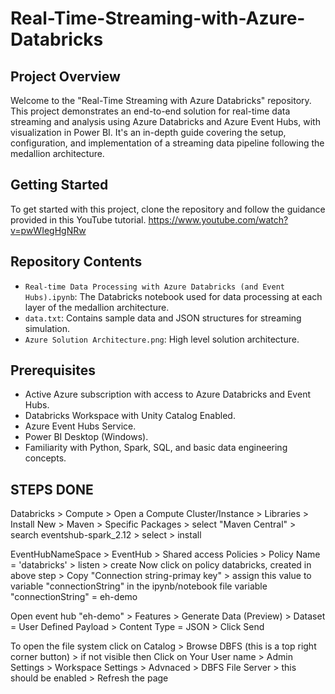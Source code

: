 # Real-Time-Streaming-with-Azure-Databricks

## Project Overview
Welcome to the "Real-Time Streaming with Azure Databricks" repository. This project demonstrates an end-to-end solution for real-time data streaming and analysis using Azure Databricks and Azure Event Hubs, with visualization in Power BI. It's an in-depth guide covering the setup, configuration, and implementation of a streaming data pipeline following the medallion architecture.

## Getting Started
To get started with this project, clone the repository and follow the guidance provided in this YouTube tutorial.
https://www.youtube.com/watch?v=pwWIegHgNRw

## Repository Contents
- `Real-time Data Processing with Azure Databricks (and Event Hubs).ipynb`: The Databricks notebook used for data processing at each layer of the medallion architecture.
- `data.txt`: Contains sample data and JSON structures for streaming simulation.
- `Azure Solution Architecture.png`: High level solution architecture.

## Prerequisites
- Active Azure subscription with access to Azure Databricks and Event Hubs.
- Databricks Workspace with Unity Catalog Enabled.
- Azure Event Hubs Service.
- Power BI Desktop (Windows).
- Familiarity with Python, Spark, SQL, and basic data engineering concepts.

## STEPS DONE
Databricks > Compute > Open a Compute Cluster/Instance > Libraries > Install New > Maven > Specific Packages > select "Maven Central" > search eventshub-spark_2.12 > select > install 

EventHubNameSpace > EventHub > Shared access Policies > Policy Name = 'databricks' > listen > create
Now click on policy databricks, created in above step > Copy "Connection string-primay key" > assign this value to variable "connectionString" in the ipynb/notebook file
variable "connectionString" = eh-demo

Open event hub "eh-demo" > Features > Generate Data (Preview) > Dataset = User Defined Payload > Content Type = JSON > Click Send

To open the file system click on Catalog > Browse DBFS (this is a top right corner button) > if not visible then Click on Your User name > Admin Settings > Workspace Settings > Advnaced > DBFS File Server > this should be enabled > Refresh the page



